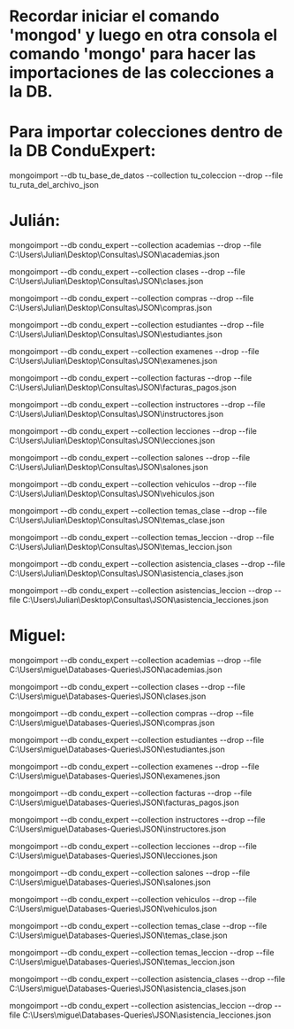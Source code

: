 # Recordar iniciar el comando 'mongod' y luego en otra consola el comando 'mongo' para hacer las importaciones de las colecciones a la DB.

# Para importar colecciones dentro de la DB ConduExpert:
mongoimport --db tu_base_de_datos --collection tu_coleccion --drop --file tu_ruta_del_archivo_json 

# Julián:
mongoimport --db condu_expert --collection academias --drop --file C:\Users\Julian\Desktop\Consultas\JSON\academias.json 

mongoimport --db condu_expert --collection clases --drop --file C:\Users\Julian\Desktop\Consultas\JSON\clases.json 

mongoimport --db condu_expert --collection compras --drop --file C:\Users\Julian\Desktop\Consultas\JSON\compras.json 

mongoimport --db condu_expert --collection estudiantes --drop --file C:\Users\Julian\Desktop\Consultas\JSON\estudiantes.json 

mongoimport --db condu_expert --collection examenes --drop --file C:\Users\Julian\Desktop\Consultas\JSON\examenes.json 

mongoimport --db condu_expert --collection facturas --drop --file C:\Users\Julian\Desktop\Consultas\JSON\facturas_pagos.json 

mongoimport --db condu_expert --collection instructores --drop --file C:\Users\Julian\Desktop\Consultas\JSON\instructores.json 

mongoimport --db condu_expert --collection lecciones --drop --file C:\Users\Julian\Desktop\Consultas\JSON\lecciones.json 

mongoimport --db condu_expert --collection salones --drop --file C:\Users\Julian\Desktop\Consultas\JSON\salones.json 

mongoimport --db condu_expert --collection vehiculos --drop --file C:\Users\Julian\Desktop\Consultas\JSON\vehiculos.json 

mongoimport --db condu_expert --collection temas_clase --drop --file C:\Users\Julian\Desktop\Consultas\JSON\temas_clase.json 

mongoimport --db condu_expert --collection temas_leccion --drop --file C:\Users\Julian\Desktop\Consultas\JSON\temas_leccion.json

mongoimport --db condu_expert --collection asistencia_clases --drop --file C:\Users\Julian\Desktop\Consultas\JSON\asistencia_clases.json 

mongoimport --db condu_expert --collection asistencias_leccion --drop --file C:\Users\Julian\Desktop\Consultas\JSON\asistencia_lecciones.json 

# Miguel:
mongoimport --db condu_expert --collection academias --drop --file C:\Users\migue\Databases-Queries\JSON\academias.json 

mongoimport --db condu_expert --collection clases --drop --file C:\Users\migue\Databases-Queries\JSON\clases.json 

mongoimport --db condu_expert --collection compras --drop --file C:\Users\migue\Databases-Queries\JSON\compras.json 

mongoimport --db condu_expert --collection estudiantes --drop --file C:\Users\migue\Databases-Queries\JSON\estudiantes.json 

mongoimport --db condu_expert --collection examenes --drop --file C:\Users\migue\Databases-Queries\JSON\examenes.json 

mongoimport --db condu_expert --collection facturas --drop --file C:\Users\migue\Databases-Queries\JSON\facturas_pagos.json 

mongoimport --db condu_expert --collection instructores --drop --file C:\Users\migue\Databases-Queries\JSON\instructores.json 

mongoimport --db condu_expert --collection lecciones --drop --file C:\Users\migue\Databases-Queries\JSON\lecciones.json 

mongoimport --db condu_expert --collection salones --drop --file C:\Users\migue\Databases-Queries\JSON\salones.json 

mongoimport --db condu_expert --collection vehiculos --drop --file C:\Users\migue\Databases-Queries\JSON\vehiculos.json 

mongoimport --db condu_expert --collection temas_clase --drop --file C:\Users\migue\Databases-Queries\JSON\temas_clase.json 

mongoimport --db condu_expert --collection temas_leccion --drop --file C:\Users\migue\Databases-Queries\JSON\temas_leccion.json 

mongoimport --db condu_expert --collection asistencia_clases --drop --file C:\Users\migue\Databases-Queries\JSON\asistencia_clases.json

mongoimport --db condu_expert --collection asistencias_leccion --drop --file C:\Users\migue\Databases-Queries\JSON\asistencia_lecciones.json
